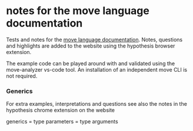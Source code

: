 

# notes for the move language documentation

Tests and notes for the [move language documentation](https://move-language.github.io/).
Notes, questions and highlights are added to the website using the hypothesis browser extension.

The example code can be played around with and validated using the move-analyzer vs-code tool. An installation of an independent move CLI is not required.

### Generics

For extra examples, interpretations and questions see also the notes in the hypothesis chrome extension on the website

generics = type parameters = type arguments
